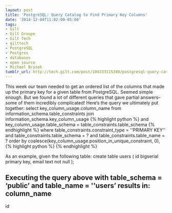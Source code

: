 ```yaml
---
layout: post
title: 'PostgreSQL: Query Catalog to Find Primary Key Columns'
date: '2014-12-04T11:02:00-05:00'
tags:
- Gilt
- Gilt Groupe
- Gilt Tech
- gilttech
- PostgreSQL
- Postgres
- databases
- open source
- Michael Bryzek
tumblr_url: http://tech.gilt.com/post/104333115349/postgresql-query-catalog-to-find-primary-key
---
```



This week our team needed to get an ordered list of the columns that made up the primary key for a given table from PostgreSQL. Seemed simple enough. But we found a lot of different queries that gave partial answers–some of them incredibly complicated!
Here’s the query we ultimately put together:
select key_column_usage.column_name
  from information_schema.table_constraints
  join information_schema.key_column_usage
{% highlight python %}
  and key_column_usage.table_schema = table_constraints.table_schema
{% endhighlight %}
 where table_constraints.constraint_type = ''PRIMARY KEY''
   and table_constraints.table_schema = ?
   and table_constraints.table_name = ?
 order by coalesce(key_column_usage.position_in_unique_constraint, 0),
{% highlight python %}
{% endhighlight %}

As an example, given the following table:
create table users (
  id      bigserial primary key,
  email   text not null
);

Executing the query above with table_schema = ‘public’ and table_name = ''users’ results in:
column_name 
-------------
 id
